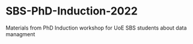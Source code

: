 # SBS-PhD-Induction-2022
Materials from PhD Induction workshop for UoE SBS students about data managment
